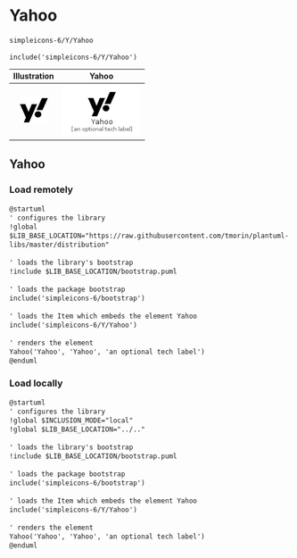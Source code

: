 # Yahoo


```text
simpleicons-6/Y/Yahoo
```

```text
include('simpleicons-6/Y/Yahoo')
```



| Illustration | Yahoo |
| :---: | :---: |
| ![illustration for Illustration](../../simpleicons-6/Y/Yahoo.png) | ![illustration for Yahoo](../../simpleicons-6/Y/Yahoo.Local.png) |




## Yahoo

### Load remotely
```plantuml
@startuml
' configures the library
!global $LIB_BASE_LOCATION="https://raw.githubusercontent.com/tmorin/plantuml-libs/master/distribution"

' loads the library's bootstrap
!include $LIB_BASE_LOCATION/bootstrap.puml

' loads the package bootstrap
include('simpleicons-6/bootstrap')

' loads the Item which embeds the element Yahoo
include('simpleicons-6/Y/Yahoo')

' renders the element
Yahoo('Yahoo', 'Yahoo', 'an optional tech label')
@enduml
```

### Load locally
```plantuml
@startuml
' configures the library
!global $INCLUSION_MODE="local"
!global $LIB_BASE_LOCATION="../.."

' loads the library's bootstrap
!include $LIB_BASE_LOCATION/bootstrap.puml

' loads the package bootstrap
include('simpleicons-6/bootstrap')

' loads the Item which embeds the element Yahoo
include('simpleicons-6/Y/Yahoo')

' renders the element
Yahoo('Yahoo', 'Yahoo', 'an optional tech label')
@enduml
```

